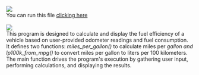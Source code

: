 <picture><img src="https://img.shields.io/badge/FUEL%20USAGE-purple?label=py"></picture><br>
You can run this file <a href="https://www.online-python.com/yj68ivKClk" target="_blank">clicking here</a><br>
<br>
<picture><img src="https://img.shields.io/badge/DESCRIPTION:-blue"></picture><br>
This program is designed to calculate and display the fuel efficiency of a vehicle based on user-provided odometer readings and fuel consumption.<br>
It defines two functions: <i>miles_per_gallon()</i> to calculate miles per <i>gallon and lp100k_from_mpg()</i> to convert miles per gallon to liters per 100 kilometers.<br>
The main function drives the program's execution by gathering user input, performing calculations, and displaying the results.
